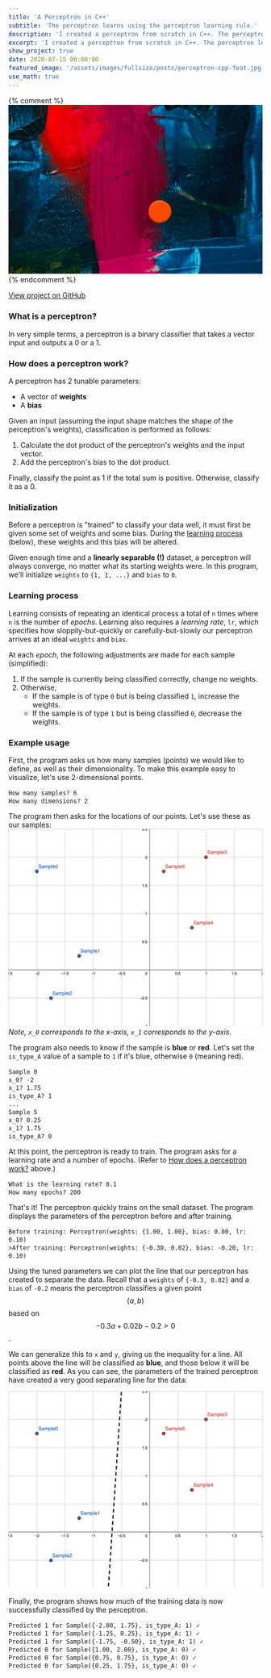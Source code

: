 ```yaml
---
title: 'A Perceptron in C++'
subtitle: 'The perceptron learns using the perceptron learning rule.'
description: 'I created a perceptron from scratch in C++. The perceptron learns using the perceptron learning rule.'
excerpt: 'I created a perceptron from scratch in C++. The perceptron learns using the perceptron learning rule.'
show_project: true
date: 2020-07-15 00:00:00
featured_image: '/assets/images/fullsize/posts/perceptron-cpp-feat.jpg'
use_math: true
---
```


{% comment %}![](/assets/images/fullsize/posts/perceptron-cpp-feat.jpg){% endcomment %}

<a href="https://github.com/thomasbreydo/perceptron-cpp/" class="button button--medium">View project on GitHub</a>

### What is a perceptron?

In very simple terms, a perceptron is a binary classifier that takes a vector
input and outputs a 0 or a 1.

### How does a perceptron work?

A perceptron has 2 tunable parameters:

- A vector of **weights**
- A **bias**

Given an input (assuming the input shape matches the shape of the perceptron's
weights), classification is performed as follows:

1. Calculate the dot product of the perceptron's weights and the input vector.
1. Add the perceptron's bias to the dot product.

Finally, classify the point as 1 if the total sum is positive. Otherwise,
classify it as a 0.

### Initialization

Before a perceptron is "trained" to classify your data well, it must first be
given some set of weights and some bias. During the
[learning process](#learning-process) (below), these weights and this bias will
be altered.

Given enough time and a **linearly separable (!)** dataset, a perceptron will
always converge, no matter what its starting weights were. In this program,
we'll initialize `weights` to `{1, 1, ...}` and `bias` to `0`.

### Learning process

Learning consists of repeating an identical process a total of `n` times where
`n` is the number of *epochs*. Learning also requires a *learning rate*, `lr`,
which specifies how sloppily-but-quickly or carefully-but-slowly our perceptron
arrives at an ideal `weights` and `bias`.

At each *epoch*, the following adjustments are made for each sample (simplified):

1. If the sample is currently being classified correctly, change no weights.
1. Otherwise,
    * If the sample is of type `0` but is being classified `1`, increase
    the weights.
    * If the sample is of type `1` but is being classified `0`, decrease
    the weights.

### Example usage
First, the program asks us how many samples (points) we would like to define, as well as their dimensionality.
To make this example easy to visualize, let's use 2-dimensional points.

```
How many samples? 6
How many dimensions? 2
```

The program then asks for the locations of our points. Let's use these as our samples:
![](/assets/images/fullsize/perceptron-cpp/untrained.png)
*Note, `x_0` corresponds to the x-axis, `x_1` corresponds to the y-axis.*

The program also needs to know if the sample is **blue** or **red**. Let's set
the `is_type_A` value of a sample to `1` if it's blue, otherwise `0` (meaning
red).
```
Sample 0
x_0? -2
x_1? 1.75
is_type_A? 1
...
Sample 5
x_0? 0.25
x_1? 1.75
is_type_A? 0
```
At this point, the perceptron is ready to train. The program asks for a
learning rate and a number of epochs.
(Refer to [How does a perceptron work?](#how-does-a-perceptron-work) above.)
```
What is the learning rate? 0.1
How many epochs? 200
```
That's it! The perceptron quickly trains on the small dataset. The program
displays the parameters of the perceptron before and after training.
```
Before training: Perceptron(weights: {1.00, 1.00}, bias: 0.00, lr: 0.10)
>After training: Perceptron(weights: {-0.30, 0.02}, bias: -0.20, lr: 0.10)
```
Using the tuned parameters we can plot the line that our perceptron has created
to separate the data. Recall that a `weights` of `{-0.3, 0.02}` and a `bias` of
`-0.2` means the perceptron classifies a given point $$(a, b)$$ based on
$$-0.3a + 0.02b - 0.2 > 0$$.

We can generalize this to `x` and `y`, giving us the inequality for a line.
All points above the line will be classified as **blue**, and those below it
will be classified as **red**. As you can see, the parameters of the trained
perceptron have created a very good separating line for the data:

![trained](/assets/images/fullsize/perceptron-cpp/trained.png)

Finally, the program shows how much of the training data is now successfully classified by the perceptron.
```
Predicted 1 for Sample({-2.00, 1.75}, is_type_A: 1) ✓
Predicted 1 for Sample({-1.25, 0.25}, is_type_A: 1) ✓
Predicted 1 for Sample({-1.75, -0.50}, is_type_A: 1) ✓
Predicted 0 for Sample({1.00, 2.00}, is_type_A: 0) ✓
Predicted 0 for Sample({0.75, 0.75}, is_type_A: 0) ✓
Predicted 0 for Sample({0.25, 1.75}, is_type_A: 0) ✓
```

